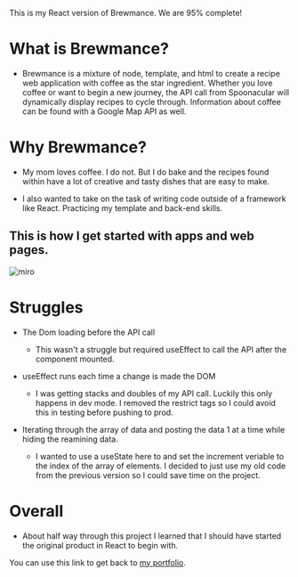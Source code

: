 This is my React version of Brewmance. We are 95% complete!

# What is Brewmance?

- Brewmance is a mixture of node, template, and html to create a recipe web application with coffee as the star ingredient. Whether you love coffee or want to begin a new journey, the API call from Spoonacular will dynamically display recipes to cycle through. Information about coffee can be found with a Google Map API as well.

# Why Brewmance?

- My mom loves coffee. I do not. But I do bake and the recipes found within have a lot of creative and tasty dishes that are easy to make.

- I also wanted to take on the task of writing code outside of a framework like React. Practicing my template and back-end skills.

## This is how I get started with apps and web pages.

![miro](./public/images/miro.png)

# Struggles

- The Dom loading before the API call

  - This wasn't a struggle but required useEffect to call the API after the component mounted.

- useEffect runs each time a change is made the DOM

  - I was getting stacks and doubles of my API call. Luckily this only happens in dev mode. I removed the restrict tags so I could avoid this in testing before pushing to prod.

- Iterating through the array of data and posting the data 1 at a time while hiding the reamining data.
  - I wanted to use a useState here to and set the increment veriable to the index of the array of elements. I decided to just use my old code from the previous version so I could save time on the project.

# Overall

- About half way through this project I learned that I should have started the original product in React to begin with.

You can use this link to get back to [my portfolio](http://dave2dev.com/).
